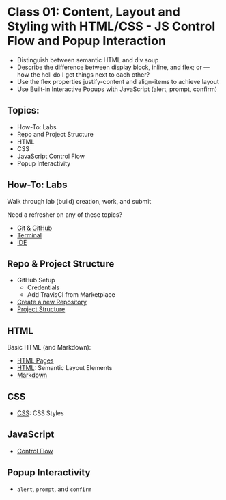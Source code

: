 # Class 01: Content, Layout and Styling with HTML/CSS - JS Control Flow and Popup Interaction

- Distinguish between semantic HTML and div soup
- Describe the difference between display block, inline, and flex; or — how the hell do I get things next to each other?
- Use the flex properties justify-content and align-items to achieve layout
- Use Built-in Interactive Popups with JavaScript (alert, prompt, confirm)

## Topics:

- How-To: Labs
- Repo and Project Structure
- HTML
- CSS
- JavaScript Control Flow
- Popup Interactivity

## How-To: Labs

Walk through lab (build) creation, work, and submit

Need a refresher on any of these topics?

- [Git & GitHub](../../../guides/github/git-github.md)
- [Terminal](../../../guides/command-line/terminal.md)
- [IDE](../../../guides/project/ide.md)

## Repo & Project Structure

- GitHub Setup
  - Credentials
  - Add TravisCI from Marketplace
- [Create a new Repository](../../../guides/github/repo-setup)
- [Project Structure](../../../guides/project/file-structure.md)

## HTML

Basic HTML (and Markdown):

- [HTML Pages](../../../guides/web/html-pages.md)
- [HTML](../../../guides/web/html.md): Semantic Layout Elements
- [Markdown](../../../guides/web/markdown.md)

## CSS

- [CSS](../../../guides/web/css.md): CSS Styles

## JavaScript

- [Control Flow](../../../guides/javascript/control-flow.md)

## Popup Interactivity

- `alert`, `prompt`, and `confirm`
